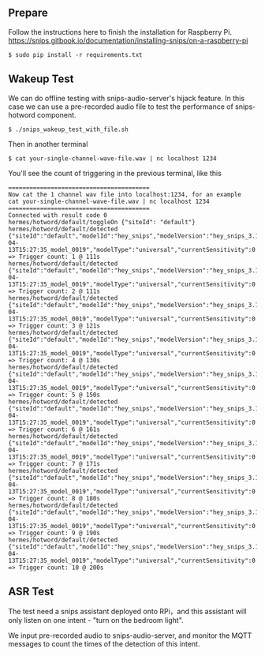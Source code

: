 ## Prepare

Follow the instructions here to finish the installation for Raspberry Pi.
https://snips.gitbook.io/documentation/installing-snips/on-a-raspberry-pi

```
$ sudo pip install -r requirements.txt
```

## Wakeup Test

We can do offline testing with snips-audio-server's hijack feature. In this case we can use a pre-recorded audio file to test the performance of snips-hotword component.

```
$ ./snips_wakeup_test_with_file.sh
```

Then in another terminal

```
$ cat your-single-channel-wave-file.wav | nc localhost 1234
```

You'll see the count of triggering in the previous terminal, like this

```
========================================
Now cat the 1 channel wav file into localhost:1234, for an example
cat your-single-channel-wave-file.wav | nc localhost 1234
========================================
Connected with result code 0
hermes/hotword/default/toggleOn {"siteId": "default"}
hermes/hotword/default/detected {"siteId":"default","modelId":"hey_snips","modelVersion":"hey_snips_3.1_2018-04-13T15:27:35_model_0019","modelType":"universal","currentSensitivity":0.5}
=> Trigger count: 1 @ 111s
hermes/hotword/default/detected {"siteId":"default","modelId":"hey_snips","modelVersion":"hey_snips_3.1_2018-04-13T15:27:35_model_0019","modelType":"universal","currentSensitivity":0.5}
=> Trigger count: 2 @ 111s
hermes/hotword/default/detected {"siteId":"default","modelId":"hey_snips","modelVersion":"hey_snips_3.1_2018-04-13T15:27:35_model_0019","modelType":"universal","currentSensitivity":0.5}
=> Trigger count: 3 @ 121s
hermes/hotword/default/detected {"siteId":"default","modelId":"hey_snips","modelVersion":"hey_snips_3.1_2018-04-13T15:27:35_model_0019","modelType":"universal","currentSensitivity":0.5}
=> Trigger count: 4 @ 130s
hermes/hotword/default/detected {"siteId":"default","modelId":"hey_snips","modelVersion":"hey_snips_3.1_2018-04-13T15:27:35_model_0019","modelType":"universal","currentSensitivity":0.5}
=> Trigger count: 5 @ 150s
hermes/hotword/default/detected {"siteId":"default","modelId":"hey_snips","modelVersion":"hey_snips_3.1_2018-04-13T15:27:35_model_0019","modelType":"universal","currentSensitivity":0.5}
=> Trigger count: 6 @ 161s
hermes/hotword/default/detected {"siteId":"default","modelId":"hey_snips","modelVersion":"hey_snips_3.1_2018-04-13T15:27:35_model_0019","modelType":"universal","currentSensitivity":0.5}
=> Trigger count: 7 @ 171s
hermes/hotword/default/detected {"siteId":"default","modelId":"hey_snips","modelVersion":"hey_snips_3.1_2018-04-13T15:27:35_model_0019","modelType":"universal","currentSensitivity":0.5}
=> Trigger count: 8 @ 180s
hermes/hotword/default/detected {"siteId":"default","modelId":"hey_snips","modelVersion":"hey_snips_3.1_2018-04-13T15:27:35_model_0019","modelType":"universal","currentSensitivity":0.5}
=> Trigger count: 9 @ 190s
hermes/hotword/default/detected {"siteId":"default","modelId":"hey_snips","modelVersion":"hey_snips_3.1_2018-04-13T15:27:35_model_0019","modelType":"universal","currentSensitivity":0.5}
=> Trigger count: 10 @ 200s
```

## ASR Test

The test need a snips assistant deployed onto RPi，and this assistant will only listen on one intent - "turn on the bedroom light".

We input pre-recorded audio to snips-audio-server, and monitor the MQTT messages to count the times of the detection of this intent.


